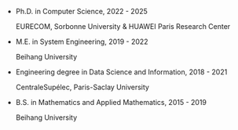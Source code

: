 
<ul>
    <li class="text">
      <label> Ph.D. in Computer Science, 2022 - 2025</label>
      <p> EURECOM, Sorbonne University & HUAWEI Paris Research Center </p>
    </li>
    <li class="text">
      <label> M.E. in System Engineering, 2019 - 2022</label>
      <p> Beihang University </p>
    </li>
    <li class="text">
      <label> Engineering degree in Data Science and Information, 2018 - 2021</label>
      <p> CentraleSupélec, Paris-Saclay University </p>
    </li>
    <li class="text">
      <label> B.S. in Mathematics and Applied Mathematics, 2015 - 2019</label>
      <p> Beihang University </p>
    </li>
</ul>

